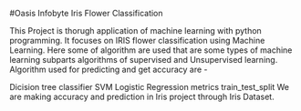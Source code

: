 #Oasis Infobyte Iris Flower Classification

This Project is thorugh application of machine learning with python programming. It focuses on IRIS flower classification using Machine Learning. Here some of algorithm are used that are some types of machine learning subparts algorithms of supervised and Unsupervised learning. Algorithm used for predicting and get accuracy are -

Dicision tree classifier
SVM
Logistic Regression
metrics
train_test_split We are making accuracy and prediction in Iris project through Iris Dataset. 
